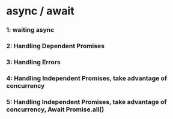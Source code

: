 # async / await
### 1: waiting async
### 2: Handling Dependent Promises
### 3: Handling Errors
### 4: Handling Independent Promises, take advantage of concurrency
### 5: Handling Independent Promises, take advantage of concurrency, Await Promise.all()
